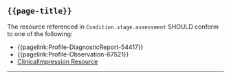 ## <code>{{page-title}}</code>

The resource referenced in `Condition.stage.assessment` SHOULD conform to one of the following:

* {{pagelink:Profile-DiagnosticReport-54417}}
* {{pagelink:Profile-Observation-67521}}
* [ClinicalImpression Resource](https://www.hl7.org/fhir/R4/ClinicalImpression.html)

 ---

